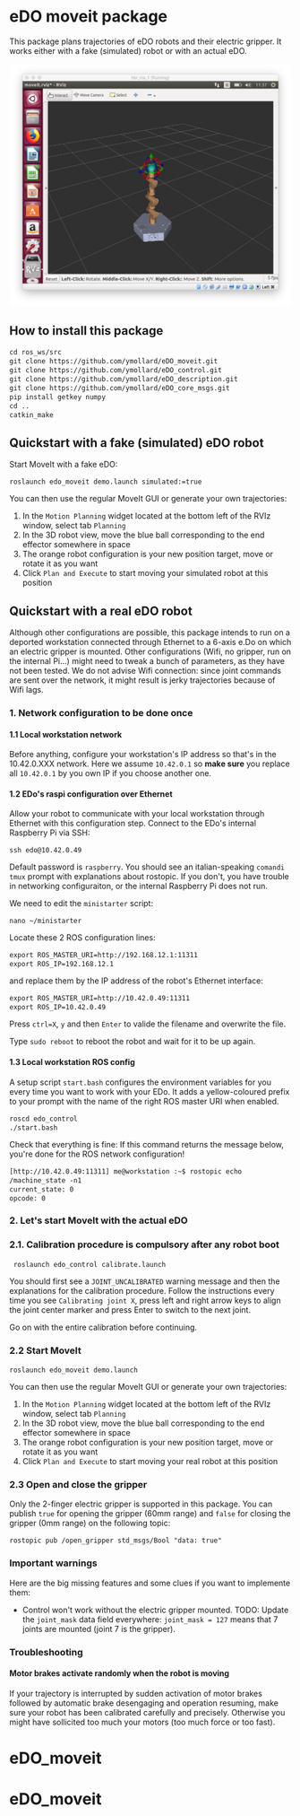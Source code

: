 # eDO moveit package

This package plans trajectories of eDO robots and their electric gripper.
It works either with a fake (simulated) robot or with an actual eDO.

![Edo moveit screen](img/screen.png)

## How to install this package
```
cd ros_ws/src
git clone https://github.com/ymollard/eDO_moveit.git
git clone https://github.com/ymollard/eDO_control.git
git clone https://github.com/ymollard/eDO_description.git
git clone https://github.com/ymollard/eDO_core_msgs.git
pip install getkey numpy
cd ..
catkin_make
```

## Quickstart with a fake (simulated) eDO robot
Start MoveIt with a fake eDO:
```
roslaunch edo_moveit demo.launch simulated:=true
```
You can then use the regular MoveIt GUI or generate your own trajectories:

1. In the `Motion Planning` widget located at the bottom left of the RVIz window, select tab `Planning`
2. In the 3D robot view, move the blue ball corresponding to the end effector somewhere in space
3. The orange robot configuration is your new position target, move or rotate it as you want
4. Click `Plan and Execute` to start moving your simulated robot at this position

## Quickstart with a real eDO robot
Although other configurations are possible, this package intends to run on a deported workstation connected through Ethernet to a 6-axis e.Do on which an electric gripper is mounted.
Other configurations (Wifi, no gripper, run on the internal Pi...) might need to tweak a bunch of parameters, as they have not been tested. We do not advise Wifi connection: since joint commands are sent over the network, it might result is jerky trajectories because of Wifi lags.

### 1. Network configuration to be done once
#### 1.1 Local workstation network
Before anything, configure your workstation's IP address so that's in the 10.42.0.XXX network. Here we assume `10.42.0.1` so **make sure** you replace all `10.42.0.1` by you own IP if you choose another one.

#### 1.2 EDo's raspi configuration over Ethernet
Allow your robot to communicate with your local workstation through Ethernet with this configuration step.
Connect to the EDo's internal Raspberry Pi via SSH:
```
ssh edo@10.42.0.49
```
Default password is `raspberry`. You should see an italian-speaking `comandi tmux` prompt with explanations about rostopic.
If you don't, you have trouble in networking configuraiton, or the internal Raspberry Pi does not run.

We need to edit the `ministarter` script:
```
nano ~/ministarter
``` 
Locate these 2 ROS configuration lines:
```
export ROS_MASTER_URI=http://192.168.12.1:11311
export ROS_IP=192.168.12.1
```
and replace them by the IP address of the robot's Ethernet interface:
```
export ROS_MASTER_URI=http://10.42.0.49:11311
export ROS_IP=10.42.0.49
```
Press `ctrl=X`, `y` and then `Enter` to valide the filename and overwrite the file.

Type `sudo reboot` to reboot the robot and wait for it to be up again.

#### 1.3 Local workstation ROS config

A setup script `start.bash` configures the environment variables for you every time you want to work with your EDo.
It adds a yellow-coloured prefix to your prompt with the name of the right ROS master URI when enabled.

```
roscd edo_control
./start.bash
```

Check that everything is fine: If this command returns the message below, you're done for the ROS network configuration!
```
[http://10.42.0.49:11311] me@workstation :~$ rostopic echo /machine_state -n1
current_state: 0
opcode: 0
```
### 2. Let's start MoveIt with the actual eDO
### 2.1. Calibration procedure is compulsory after any robot boot
```
 roslaunch edo_control calibrate.launch
```
You should first see a `JOINT_UNCALIBRATED` warning message and then the explanations for the calibration procedure.
Follow the instructions every time you see `Calibrating joint X`, press left and right arrow keys to align the joint center marker and press Enter to switch to the next joint.

Go on with the entire calibration before continuing.

### 2.2 Start MoveIt
```
roslaunch edo_moveit demo.launch
```
You can then use the regular MoveIt GUI or generate your own trajectories:

1. In the `Motion Planning` widget located at the bottom left of the RVIz window, select tab `Planning`
2. In the 3D robot view, move the blue ball corresponding to the end effector somewhere in space
3. The orange robot configuration is your new position target, move or rotate it as you want
4. Click `Plan and Execute` to start moving your real robot at this position

### 2.3 Open and close the gripper
Only the 2-finger electric gripper is supported in this package.
You can publish `true` for opening the gripper (60mm range) and `false` for closing the gripper (0mm range) on the following topic:
```
rostopic pub /open_gripper std_msgs/Bool "data: true"
```

### Important warnings
Here are the big missing features and some clues if you want to implemente them:
* Control won't work without the electric gripper mounted. TODO: Update the `joint_mask` data field everywhere: `joint_mask = 127` means that 7 joints are mounted (joint 7 is the gripper).

### Troubleshooting
#### Motor brakes activate randomly when the robot is moving
If your trajectory is interrupted by sudden activation of motor brakes followed by automatic brake desengaging and operation resuming, make sure your robot has been calibrated carefully and precisely. Otherwise you might have sollicited too much your motors (too much force or too fast).


# eDO_moveit
# eDO_moveit
